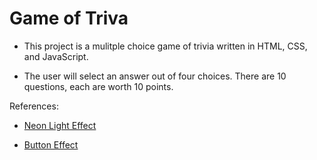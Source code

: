 # Game of Triva

- This project is a mulitple choice game of trivia written in HTML, CSS, and JavaScript.

- The user will select an answer out of four choices. There are 10 questions, each are worth 10 points.

References:

- [Neon Light Effect](https://codepen.io/nodws/pen/WNjXbr?editors=0110)

- [Button Effect](https://www.lenastanley.com/2022/01/css-neon-button-neon-effect.html*/)
